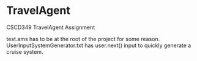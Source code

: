 # TravelAgent
CSCD349 TravelAgent Assignment

test.ams has to be at the root of the project for some reason.
UserInputSystemGenerator.txt has user.next() input to quickly generate a cruise system.
